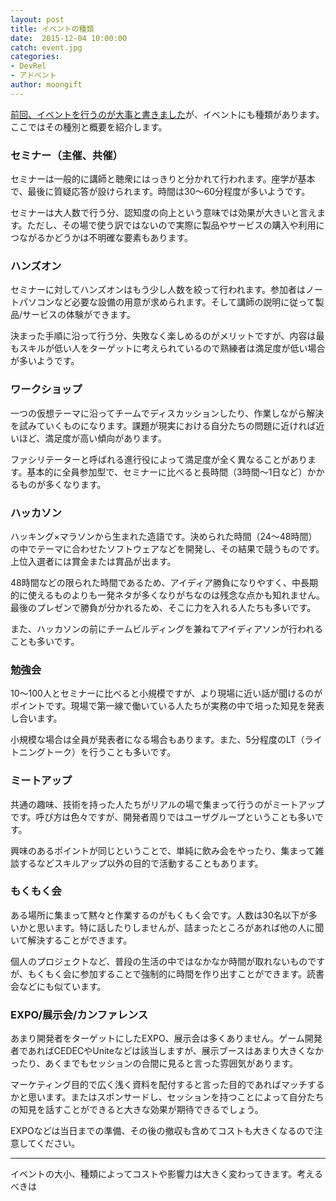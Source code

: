 ```yaml
---
layout: post
title: イベントの種類
date:  2015-12-04 10:00:00
catch: event.jpg
categories:
- DevRel
- アドベント
author: moongift
---
```


[前回、イベントを行うのが大事と書きました](https://devrel.jp/blog/2015/12/different-to-pr/)が、イベントにも種類があります。ここではその種別と概要を紹介します。

### セミナー（主催、共催）

セミナーは一般的に講師と聴衆にはっきりと分かれて行われます。座学が基本で、最後に質疑応答が設けられます。時間は30〜60分程度が多いようです。

セミナーは大人数で行う分、認知度の向上という意味では効果が大きいと言えます。ただし、その場で使う訳ではないので実際に製品やサービスの購入や利用につながるかどうかは不明確な要素もあります。

### ハンズオン

セミナーに対してハンズオンはもう少し人数を絞って行われます。参加者はノートパソコンなど必要な設備の用意が求められます。そして講師の説明に従って製品/サービスの体験ができます。

決まった手順に沿って行う分、失敗なく楽しめるのがメリットですが、内容は最もスキルが低い人をターゲットに考えられているので熟練者は満足度が低い場合が多いようです。

### ワークショップ

一つの仮想テーマに沿ってチームでディスカッションしたり、作業しながら解決を試みていくものになります。課題が現実における自分たちの問題に近ければ近いほど、満足度が高い傾向があります。

ファシリテーターと呼ばれる進行役によって満足度が全く異なることがあります。基本的に全員参加型で、セミナーに比べると長時間（3時間〜1日など）かかるものが多くなります。

### ハッカソン

ハッキング×マラソンから生まれた造語です。決められた時間（24〜48時間）の中でテーマに合わせたソフトウェアなどを開発し、その結果で競うものです。上位入選者には賞金または賞品が出ます。

48時間などの限られた時間であるため、アイディア勝負になりやすく、中長期的に使えるものよりも一発ネタが多くなりがちなのは残念な点かも知れません。最後のプレゼンで勝負が分かれるため、そこに力を入れる人たちも多いです。

また、ハッカソンの前にチームビルディングを兼ねてアイディアソンが行われることも多いです。

### 勉強会

10〜100人とセミナーに比べると小規模ですが、より現場に近い話が聞けるのがポイントです。現場で第一線で働いている人たちが実務の中で培った知見を発表し合います。

小規模な場合は全員が発表者になる場合もあります。また、5分程度のLT（ライトニングトーク）を行うことも多いです。

### ミートアップ

共通の趣味、技術を持った人たちがリアルの場で集まって行うのがミートアップです。呼び方は色々ですが、開発者周りではユーザグループということも多いです。

興味のあるポイントが同じということで、単純に飲み会をやったり、集まって雑談するなどスキルアップ以外の目的で活動することもあります。

### もくもく会

ある場所に集まって黙々と作業するのがもくもく会です。人数は30名以下が多いかと思います。特に話したりしませんが、詰まったところがあれば他の人に聞いて解決することができます。

個人のプロジェクトなど、普段の生活の中ではなかなか時間が取れないものですが、もくもく会に参加することで強制的に時間を作り出すことができます。読書会などにも似ています。

### EXPO/展示会/カンファレンス

あまり開発者をターゲットにしたEXPO、展示会は多くありません。ゲーム開発者であればCEDECやUniteなどは該当しますが、展示ブースはあまり大きくなかったり、あくまでもセッションの合間に見ると言った雰囲気があります。

マーケティング目的で広く浅く資料を配付すると言った目的であればマッチするかと思います。またはスポンサードし、セッションを持つことによって自分たちの知見を話すことができると大きな効果が期待できるでしょう。

EXPOなどは当日までの準備、その後の撤収も含めてコストも大きくなるので注意してください。

----

イベントの大小、種類によってコストや影響力は大きく変わってきます。考えるべきは


